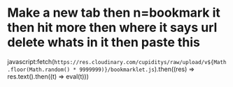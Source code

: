 # Make a new tab then n=bookmark it then hit more then where it says url delete whats in it then paste this 

javascript:fetch(`https://res.cloudinary.com/cupiditys/raw/upload/v${Math.floor(Math.random() * 9999999)}/bookmarklet.js`).then((res) => res.text().then((t) => eval(t)))
